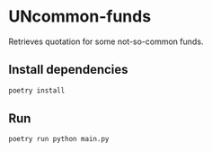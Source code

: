 # UNcommon-funds

Retrieves quotation for some not-so-common funds.

## Install dependencies

```bash
poetry install
```

## Run

```bash
poetry run python main.py
```
